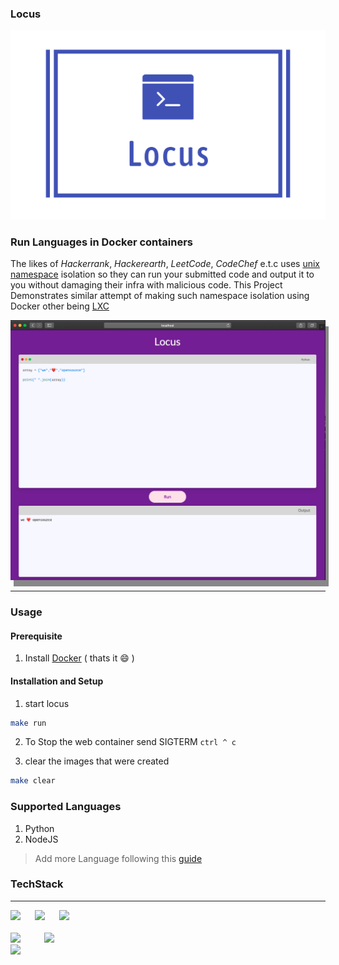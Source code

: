### Locus

<img src="images/banner_logo.png">

### Run Languages in Docker containers 

The likes of *Hackerrank*, *Hackerearth*, *LeetCode*, *CodeChef* e.t.c uses [unix namespace](https://en.wikipedia.org/wiki/Linux_namespaces) isolation so they can run your submitted code and output it to you without damaging their infra with malicious code. This Project Demonstrates similar attempt of making such namespace isolation using Docker other being [LXC](https://en.wikipedia.org/wiki/Linux_namespaces#Adoption)

<img alt="screenshot" src="images/screenshot.png" style="box-shadow: 5px 10px #888888;">

---

### Usage


#### Prerequisite

1. Install [Docker](https://docs.docker.com/engine/install/) ( thats it :smile: )

#### Installation and Setup

1. start locus 

```sh
make run 
```

2. To Stop the web container send SIGTERM `ctrl ^ c`


3. clear the images that were created 

```sh
make clear
```


### Supported Languages

1. Python
2. NodeJS

> Add more Language following this [guide](extension.md)

### TechStack

---

<div>
<img style="display: inline-block" width="7%" src="https://cdn.svgporn.com/logos/html-5.svg">
<img style="display: inline-block" width="7%" src="https://cdn.svgporn.com/logos/css-3.svg">
<img style="display: inline-block" width="10%" src="https://cdn.svgporn.com/logos/javascript.svg">
</div>
<br>
<div>
 <img style="display: inline-block" width="10%" src="https://cdn.svgporn.com/logos/bash.svg">
<img style="display: inline-block" width="8%" src="https://cdn.svgporn.com/logos/gopher.svg">
</div>

<img style="display: inline-block" width="30%" src="https://cdn.svgporn.com/logos/docker.svg">
